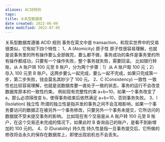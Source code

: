 ```yaml
---
aliases: ACID规则
tags: 
title: 关系型数据库
date created: 2022-06-09
date modified: 2022-07-05
---
```


关系型数据库遵循 ACID 规则
事务在英文中是 transaction，和现实世界中的交易很类似，它有如下四个特性：
1、A (Atomicity) 原子性
原子性很容易理解，也就是说事务里的所有操作要么全部做完，要么都不做，事务成功的条件是事务里的所有操作都成功，只要有一个操作失败，整个事务就失败，需要回滚。
比如银行转账，从 A 账户转 100 元至 B 账户，分为两个步骤：1）从 A 账户取 100 元；2）存入 100 元至 B 账户。这两步要么一起完成，要么一起不完成，如果只完成第一步，第二步失败，钱会莫名其妙少了 100 元。
2、C (Consistency) 一致性
一致性也比较容易理解，也就是说数据库要一直处于一致的状态，事务的运行不会改变数据库原本的一致性约束。
例如现有完整性约束 a+b=10，如果一个事务改变了 a，那么必须得改变 b，使得事务结束后依然满足 a+b=10，否则事务失败。
3、I (Isolation) 独立性
所谓的独立性是指并发的事务之间不会互相影响，如果一个事务要访问的数据正在被另外一个事务修改，只要另外一个事务未提交，它所访问的数据就不受未提交事务的影响。
比如现在有个交易是从 A 账户转 100 元至 B 账户，在这个交易还未完成的情况下，如果此时 B 查询自己的账户，是看不到新增加的 100 元的。
4、D (Durability) 持久性
持久性是指一旦事务提交后，它所做的修改将会永久的保存在数据库上，即使出现宕机也不会丢失。
